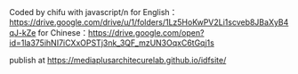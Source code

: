 Coded by chifu with javascript/n
for English：https://drive.google.com/drive/u/1/folders/1Lz5HoKwPV2Li1scveb8JBaXyB4qJ-kZe
for Chinese：https://drive.google.com/open?id=1la375ihNI7iCXxOPSTj3nk_3QF_mzUN3OqxC6tGqj1s

publish at https://mediaplusarchitecurelab.github.io/idfsite/
